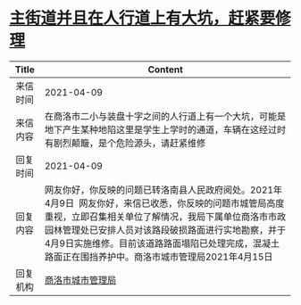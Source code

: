 # <a href="http://www.shangluo.gov.cn/zmhd/ldxxxx.jsp?urltype=leadermail.LeaderMailContentUrl&wbtreeid=1112&leadermailid=7131">主街道并且在人行道上有大坑，赶紧要修理</a>
| Title |                                                                                Content                                                                                 |
|:-----:|------------------------------------------------------------------------------------------------------------------------------------------------------------------------|
| 来信时间  | 2021-04-09                                                                                                                                                             |
| 来信内容  | 在商洛市二小与装盘十字之间的人行道上有一个大坑，可能是地下产生某种地陷这里是学生上学时的通道，车辆在这经过时有剧烈颠簸，是个危险源头，请赶紧维修                                                                                               |
| 回复时间  | 2021-04-09                                                                                                                                                             |
| 回复内容  | 网友你好，你反映的问题已转洛南县人民政府阅处。2021年4月9日  网友你好，来信已收悉，你反映的问题市城管局高度重视，立即召集相关单位了解情况，我局下属单位商洛市市政园林管理处已安排人员对该路段破损路面进行实地勘察，并于4月9日实施维修。目前该道路路面塌陷已处理完成，混凝土路面正在围挡养护中。商洛市城市管理局2021年4月15日 |
| 回复机构  | <a href="../../categories/agencies/商洛市城市管理局.md">商洛市城市管理局</a>                                                                                                             |